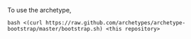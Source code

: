 To use the archetype, 

    bash <(curl https://raw.github.com/archetypes/archetype-bootstrap/master/bootstrap.sh) <this repository>
